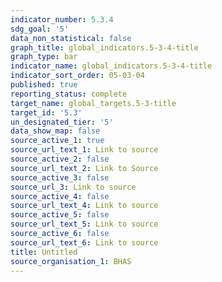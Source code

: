 ```yaml
---
indicator_number: 5.3.4
sdg_goal: '5'
data_non_statistical: false
graph_title: global_indicators.5-3-4-title
graph_type: bar
indicator_name: global_indicators.5-3-4-title
indicator_sort_order: 05-03-04
published: true
reporting_status: complete
target_name: global_targets.5-3-title
target_id: '5.3'
un_designated_tier: '5'
data_show_map: false
source_active_1: true
source_url_text_1: Link to source
source_active_2: false
source_url_text_2: Link to Source
source_active_3: false
source_url_3: Link to source
source_active_4: false
source_url_text_4: Link to source
source_active_5: false
source_url_text_5: Link to source
source_active_6: false
source_url_text_6: Link to source
title: Untitled
source_organisation_1: BHAS
---
```

